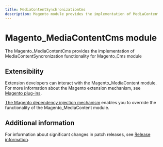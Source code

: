 ```yaml
---
title: MediaContentSynchronizationCms
description: Magento module provides the implementation of MediaContentSynchronization functionality for Magento_Cms module
---
```


# Magento_MediaContentCms module

The Magento_MediaContentCms provides the implementation of MediaContentSyncronization functionality for Magento_Cms module

## Extensibility

Extension developers can interact with the Magento_MediaContent module. For more information about the Magento extension mechanism, see [Magento plug-ins](https://developer.adobe.com/commerce/php/development/components/plugins/).

[The Magento dependency injection mechanism](https://developer.adobe.com/commerce/php/development/components/dependency-injection/) enables you to override the functionality of the Magento_MediaContent module.

## Additional information

For information about significant changes in patch releases, see [Release information](https://experienceleague.adobe.com/docs/commerce-operations/release/notes/overview.html).
